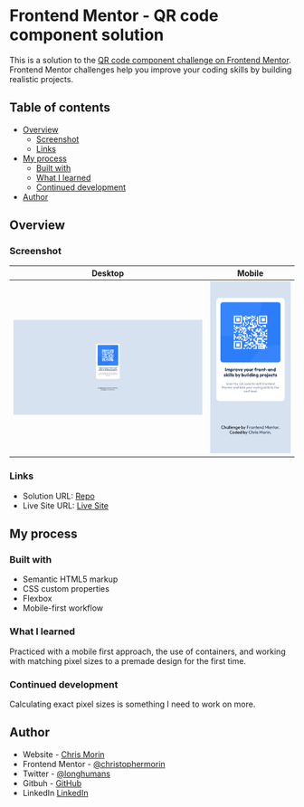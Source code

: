 # Frontend Mentor - QR code component solution

This is a solution to the [QR code component challenge on Frontend Mentor](https://www.frontendmentor.io/challenges/qr-code-component-iux_sIO_H). Frontend Mentor challenges help you improve your coding skills by building realistic projects. 

## Table of contents

- [Overview](#overview)
  - [Screenshot](#screenshot)
  - [Links](#links)
- [My process](#my-process)
  - [Built with](#built-with)
  - [What I learned](#what-i-learned)
  - [Continued development](#continued-development)
- [Author](#author)

## Overview

### Screenshot


Desktop            |  Mobile
:-------------------------:|:-------------------------:
<img src="./images/desktop_screenshot.png" alt="MOBILE" width="500"/>  |  <img src="./images/mobile_screenshot.png" alt="MOBILE" width="200"/>



### Links

- Solution URL: [Repo](https://github.com/christophermorin/frontend-mentor/tree/main/qr-code-component-main)
- Live Site URL: [Live Site](https://cm-qr-code.netlify.app/)

## My process

### Built with

- Semantic HTML5 markup
- CSS custom properties
- Flexbox
- Mobile-first workflow

### What I learned

Practiced with a mobile first approach, the use of containers, and working with matching pixel sizes to a premade design for the first time.

### Continued development

Calculating exact pixel sizes is something I need to work on more.

## Author

- Website - [Chris Morin](https://chrismorin.netlify.app/)
- Frontend Mentor - [@christophermorin](https://www.frontendmentor.io/profile/christophermorin)
- Twitter - [@longhumans](https://twitter.com/longhumans)
- Gitbuh - [GitHub](https://github.com/christophermorin)
- LinkedIn [LinkedIn](https://www.linkedin.com/in/chrisjmorin/)
